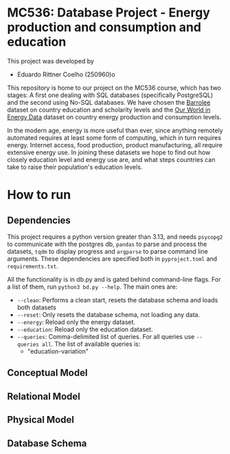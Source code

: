 # MC536: Database Project - Energy production and consumption and education

This project was developed by
- Eduardo Rittner Coelho (250960)o

This repository is home to our project on the MC536 course, which has two stages: A first one dealing with SQL databases (specifically PostgreSQL) and the second using No-SQL databases. We have chosen the [Barrolee](http://barrolee.com/) dataset on country education and scholarity levels and the [Our World in Energy Data](https://github.com/owid/energy-data) dataset on country energy production and consumption levels.

In the modern age, energy is more useful than ever, since anything remotely automated requires at least some form of computing, which in turn requires energy. Internet access, food production, product manufacturing, all require extensive energy use. In joining these datasets we hope to find out how closely education level and energy use are, and what steps countries can take to raise their population's education levels.

# How to run

## Dependencies

This project requires a python version greater than 3.13, and needs `psycopg2` to communicate with the postgres db, `pandas` to parse and process the datasets, `tqdm` to display progress and `argparse` to parse command line arguments. These dependencies are specified both in `pyproject.toml` and `requirements.txt`.

All the functionality is in db.py and is gated behind command-line flags. For a list of them, run `python3 bd.py --help`. The main ones are:
- `--clean`: Performs a clean start, resets the database schema and loads both datasets
- `--reset`: Only resets the database schema, not loading any data.
- `--energy`: Reload only the energy dataset.
- `--education`: Reload only the education dataset.
- `--queries`: Comma-delimited list of queries. For all queries use `--queries all`. The list of available queries is:
    - "education-variation"


## Conceptual Model

## Relational Model

## Physical Model

## Database Schema
